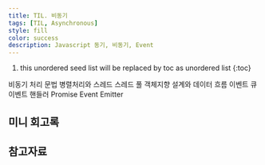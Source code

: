 ```yaml
---
title: TIL. 비동기
tags: [TIL, Asynchronous]
style: fill
color: success
description: Javascript 동기, 비동기, Event
---
```


1. this unordered seed list will be replaced by toc as unordered list
{:toc}



비동기 처리 문법
병렬처리와 스레드
스레드 풀
객체지향 설계와 데이터 흐름
이벤트 큐
이벤트 핸들러
Promise
Event Emitter

## 미니 회고록

## 참고자료